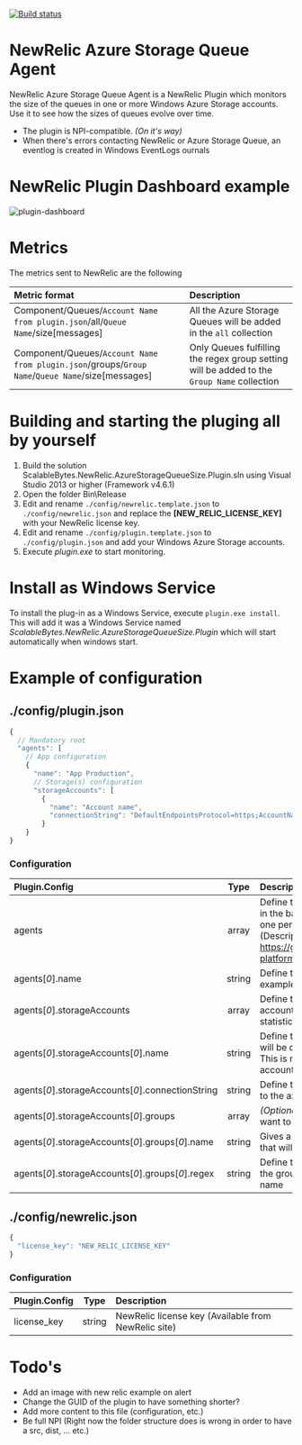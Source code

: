[![Build status](https://ci.appveyor.com/api/projects/status/cvbh3t0775gb6rj8/branch/master?svg=true)](https://ci.appveyor.com/project/Nordes/newrelic-azurestoragequeue-agent/branch/master)
# NewRelic Azure Storage Queue Agent
NewRelic Azure Storage Queue Agent is a NewRelic Plugin which monitors the size of the queues in one or more Windows Azure Storage accounts. 
Use it to see how the sizes of queues evolve over time.

* The plugin is NPI-compatible. *(On it's way)*
* When there's errors contacting NewRelic or Azure Storage Queue, an eventlog is created in Windows EventLogs ournals

# NewRelic Plugin Dashboard example
![plugin-dashboard](https://cloud.githubusercontent.com/assets/446572/23294952/4ca15e1c-fa6e-11e6-918e-a9d89cd2ab11.png)

# Metrics
The metrics sent to NewRelic are the following

| Metric format | Description |
| :------------ | :---------- |
| Component/Queues/`Account Name from plugin.json`/all/`Queue Name`/size[messages] | All the Azure Storage Queues will be added in the `all` collection |
| Component/Queues/`Account Name from plugin.json`/groups/`Group Name`/`Queue Name`/size[messages] | Only Queues fulfilling the regex group setting will be added to the `Group Name` collection |

# Building and starting the pluging all by yourself
1. Build the solution ScalableBytes.NewRelic.AzureStorageQueueSize.Plugin.sln using Visual Studio 2013 or higher (Framework v4.6.1)
2. Open the folder Bin\Release
3. Edit and rename `./config/newrelic.template.json` to `./config/newrelic.json` and replace the __[NEW_RELIC_LICENSE_KEY]__ with your NewRelic license key.
4. Edit and rename `./config/plugin.template.json` to `./config/plugin.json` and add your Windows Azure Storage accounts.
5. Execute _plugin.exe_ to start monitoring.

# Install as Windows Service
To install the plug-in as a Windows Service, execute `plugin.exe install`. This will add it was a Windows Service named _ScalableBytes.NewRelic.AzureStorageQueueSize.Plugin_ which will start automatically when windows start.

# Example of configuration 
## ./config/plugin.json
```javascript
{
  // Mandatory root
  "agents": [
    // App configuration
    {
      "name": "App Production",
      // Storage(s) configuration
      "storageAccounts": [
        {
          "name": "Account name",
          "connectionString": "DefaultEndpointsProtocol=https;AccountName=app***;AccountKey=d0Wo************;BlobEndpoint=https://app***.blob.core.windows.net/;QueueEndpoint=https://app***.queue.core.windows.net/;TableEndpoint=https://app****.table.core.windows.net/;FileEndpoint=https://app***.file.core.windows.net/;"
        }
    }
}
```

### Configuration
| Plugin.Config                                      | Type   | Description                                            |
| :------------------------------------------------- |:------:| :------------------------------------------------------|
| agents                                             | array  | Define the agents that will run in the background. Could be one per storage account (Description available at https://github.com/newrelic-platform/newrelic_dotnet_sdk) |
| agents[*0*].name                                   | string | Define the agent name, by example *MyApp-Production*   |
| agents[*0*].storageAccounts                        | array  | Define the list of storage account you want to pull the statistics |
| agents[*0*].storageAccounts[*0*].name              | string | Define the account name that will be displayed in NewRelic. This is not the official storage account name |
| agents[*0*].storageAccounts[*0*].connectionString  | string | Define the connection string to the azure storage account |
| agents[*0*].storageAccounts[*0*].groups            | array  | *(Optional)* Define grouping we want to capture         |
| agents[*0*].storageAccounts[*0*].groups[*0*].name  | string | Gives a name to the group that will be sent to NewRelic |
| agents[*0*].storageAccounts[*0*].groups[*0*].regex | string | Define the regex to capture the group based on the queue name |

## ./config/newrelic.json
```javascript
{
  "license_key": "NEW_RELIC_LICENSE_KEY"
}
```

### Configuration
| Plugin.Config                                     | Type   | Description                                            |
| :------------------------------------------------ |:------:| :------------------------------------------------------|
| license_key                                       | string | NewRelic license key (Available from NewRelic site)    |

# Todo's
* Add an image with new relic example on alert
* Change the GUID of the plugin to have something shorter?
* Add more content to this file (configuration, etc.)
* Be full NPI (Right now the folder structure does is wrong in order to have a src, dist, ... etc.)
